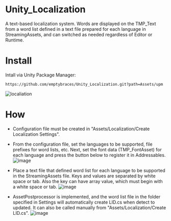 # Unity_Localization
A text-based localization system.
Words are displayed on the TMP_Text from a word list defined in a text file prepared for each language in StreamingAssets, and can switched as needed regardless of Editor or Runtime.

# Install
Intall via Unity Package Manager:
```
https://github.com/emptybraces/Unity_Localization.git?path=Assets/upm
```

![localiation](https://github.com/emptybraces/Unity_Localization/assets/1441835/d76783a1-0493-4049-bad3-215ae9b4eccb)

# How
- Configuration file must be created in "Assets/Localization/Create Localization Settings".
- From the configuration file, set the languages to be supported, file prefixes for word lists, etc. Next, set the font data (TMP_FontAsset) for each language and press the button below to register it in Addressables.
![image](https://github.com/emptybraces/Unity_Localization/assets/1441835/20063736-7528-4e2c-b0fe-90a46a4dd7dd)

- Place a text file that defined word list for each language to be supported in the StreamingAssets file. Keys and values are separated by white space or tab. Also the key can have array value, which must begin with a white space or tab.
![image](https://github.com/emptybraces/Unity_Localization/assets/1441835/cbe15108-09d1-48a7-af7e-dcd328c4e83d)

- AssetPostprocessor is implemented, and the word list file in the folder specified in Settings will automatically create LID.cs when detect to updated. It can also be called manually from "Assets/Localization/Create LID.cs".
![image](https://github.com/emptybraces/Unity_Localization/assets/1441835/e3f33611-fa33-45ca-9456-8923b1b0ad80)
